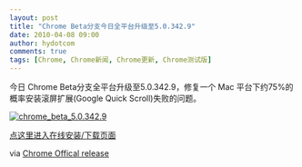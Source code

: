 ```yaml
---
layout: post
title: "Chrome Beta分支今日全平台升级至5.0.342.9"
date: 2010-04-08 09:00
author: hydotcom
comments: true
tags: [Chrome, Chrome新闻, Chrome更新, Chrome测试版]
---
```

今日 Chrome Beta分支全平台升级至5.0.342.9，修复一个 Mac 平台下约75%的概率安装滚屏扩展(Google Quick Scroll)失败的问题。

<a href="http://img.chromi.org/2010/04/chrome_beta_5.0.342.9.png">![](http://img.chromi.org/2010/04/chrome_beta_5.0.342.9.png "chrome_beta_5.0.342.9")</a>

[点这里进入在线安装/下载页面](http://www.chromi.org/chromedownload)

via [Chrome Offical release](http://feedproxy.google.com/~r/GoogleChromeReleases/~3/Gekxikptal0/beta-update-fix-extensions-installer.html)
